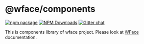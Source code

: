 # @wface/components

[![npm package](https://img.shields.io/npm/v/@wface/components/latest.svg)](https://www.npmjs.com/package/@wface/components)
[![NPM Downloads](https://img.shields.io/npm/dt/@wface/components.svg?style=flat)](https://npmcharts.com/compare/@wface/components?minimal=true)
[![Gitter chat](https://badges.gitter.im/gitterHQ/gitter.png)](https://gitter.im/wface-im/community)

This is components library of wface project. Please look at [WFace](http://wface.digiturk.io) documentation. 
